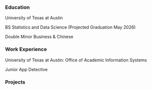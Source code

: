 ### Education
University of Texas at Austin

BS Statistics and Data Science (Projected Graduation May 2026)

Double Minor Business & Chinese

### Work Experience
University of Texas at Austin: Office of Academic Information Systems

Junior App Detective

### Projects
